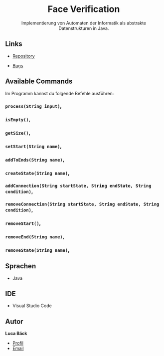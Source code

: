<h1 align="center">Face Verification</h1>

<p align="center">Implementierung von Automaten der Informatik als abstrakte Datenstrukturen in Java.</p>

## Links

- [Repository](https://github.com/luca-baeck/Automaten "Automaten Repository")

- [Bugs](https://github.com/luca-baeck/Automaten/issues "Issues Page")



## Available Commands

Im Programm kannst du folgende Befehle ausführen:

### `process(String input)`,

### `isEmpty()`,

### `getSize()`,

### `setStart(String name)`,

### `addToEnds(String name)`,

### `createState(String name)`,

### `addConnection(String startState, String endState, String condition)`,

### `removeConnection(String startState, String endState, String condition)`,

### `removeStart()`,

### `removeEnd(String name)`,

### `removeState(String name)`,


## Sprachen

- Java

## IDE

- Visual Studio Code

## Autor

**Luca Bäck**

- [Profil](https://github.com/luca-baeck "Luca Bäck")
- [Email](mailto:luca.baeck@outlook.de?subject=Hello "Hi!")
